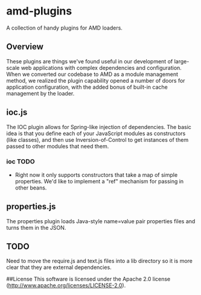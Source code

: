 amd-plugins
===========

A collection of handy plugins for AMD loaders.

## Overview
These plugins are things we've found useful in our development of large-scale web applications with complex dependencies and configuration.
When we converted our codebase to AMD as a module management method, we realized the plugin capability opened a number of
doors for application configuration, with the added bonus of built-in cache management by the loader.

## ioc.js
The IOC plugin allows for Spring-like injection of dependencies. The basic idea is that you define each of your JavaScript
modules as constructors (like classes), and then use Inversion-of-Control to get instances of them passed to other modules
that need them.

### ioc TODO
- Right now it only supports constructors that take a map of simple properties. We'd like to implement a "ref" mechanism for passing in other beans.

## properties.js
The properties plugin loads Java-style name=value pair properties files and turns them in the JSON.

## TODO
Need to move the require.js and text.js files into a lib directory so it is more clear that they are external dependencies.

##License
This software is licensed under the Apache 2.0 license (http://www.apache.org/licenses/LICENSE-2.0).